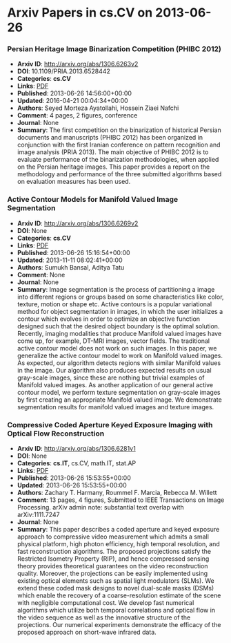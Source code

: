 # Arxiv Papers in cs.CV on 2013-06-26
### Persian Heritage Image Binarization Competition (PHIBC 2012)
- **Arxiv ID**: http://arxiv.org/abs/1306.6263v2
- **DOI**: 10.1109/PRIA.2013.6528442
- **Categories**: **cs.CV**
- **Links**: [PDF](http://arxiv.org/pdf/1306.6263v2)
- **Published**: 2013-06-26 14:56:00+00:00
- **Updated**: 2016-04-21 00:04:34+00:00
- **Authors**: Seyed Morteza Ayatollahi, Hossein Ziaei Nafchi
- **Comment**: 4 pages, 2 figures, conference
- **Journal**: None
- **Summary**: The first competition on the binarization of historical Persian documents and manuscripts (PHIBC 2012) has been organized in conjunction with the first Iranian conference on pattern recognition and image analysis (PRIA 2013). The main objective of PHIBC 2012 is to evaluate performance of the binarization methodologies, when applied on the Persian heritage images. This paper provides a report on the methodology and performance of the three submitted algorithms based on evaluation measures has been used.



### Active Contour Models for Manifold Valued Image Segmentation
- **Arxiv ID**: http://arxiv.org/abs/1306.6269v2
- **DOI**: None
- **Categories**: **cs.CV**
- **Links**: [PDF](http://arxiv.org/pdf/1306.6269v2)
- **Published**: 2013-06-26 15:16:54+00:00
- **Updated**: 2013-11-11 08:02:41+00:00
- **Authors**: Sumukh Bansal, Aditya Tatu
- **Comment**: None
- **Journal**: None
- **Summary**: Image segmentation is the process of partitioning a image into different regions or groups based on some characteristics like color, texture, motion or shape etc. Active contours is a popular variational method for object segmentation in images, in which the user initializes a contour which evolves in order to optimize an objective function designed such that the desired object boundary is the optimal solution. Recently, imaging modalities that produce Manifold valued images have come up, for example, DT-MRI images, vector fields. The traditional active contour model does not work on such images. In this paper, we generalize the active contour model to work on Manifold valued images. As expected, our algorithm detects regions with similar Manifold values in the image. Our algorithm also produces expected results on usual gray-scale images, since these are nothing but trivial examples of Manifold valued images. As another application of our general active contour model, we perform texture segmentation on gray-scale images by first creating an appropriate Manifold valued image. We demonstrate segmentation results for manifold valued images and texture images.



### Compressive Coded Aperture Keyed Exposure Imaging with Optical Flow Reconstruction
- **Arxiv ID**: http://arxiv.org/abs/1306.6281v1
- **DOI**: None
- **Categories**: **cs.IT**, cs.CV, math.IT, stat.AP
- **Links**: [PDF](http://arxiv.org/pdf/1306.6281v1)
- **Published**: 2013-06-26 15:53:55+00:00
- **Updated**: 2013-06-26 15:53:55+00:00
- **Authors**: Zachary T. Harmany, Roummel F. Marcia, Rebecca M. Willett
- **Comment**: 13 pages, 4 figures, Submitted to IEEE Transactions on Image
  Processing. arXiv admin note: substantial text overlap with arXiv:1111.7247
- **Journal**: None
- **Summary**: This paper describes a coded aperture and keyed exposure approach to compressive video measurement which admits a small physical platform, high photon efficiency, high temporal resolution, and fast reconstruction algorithms. The proposed projections satisfy the Restricted Isometry Property (RIP), and hence compressed sensing theory provides theoretical guarantees on the video reconstruction quality. Moreover, the projections can be easily implemented using existing optical elements such as spatial light modulators (SLMs). We extend these coded mask designs to novel dual-scale masks (DSMs) which enable the recovery of a coarse-resolution estimate of the scene with negligible computational cost. We develop fast numerical algorithms which utilize both temporal correlations and optical flow in the video sequence as well as the innovative structure of the projections. Our numerical experiments demonstrate the efficacy of the proposed approach on short-wave infrared data.



